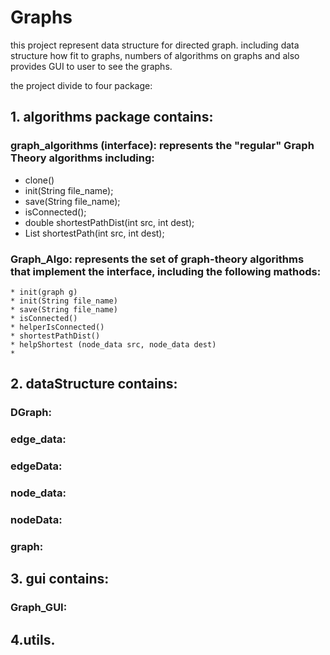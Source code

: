 # Graphs

this project represent data structure for directed graph. including data structure how fit to graphs, numbers of algorithms on graphs and also provides GUI to user to see the graphs.

the project divide to four package:

## 1. algorithms package contains:
### graph_algorithms (interface): represents the "regular" Graph Theory algorithms including:

 * clone()
 * init(String file_name);
 * save(String file_name);
 * isConnected();
 * double shortestPathDist(int src, int dest);
 * List<Node> shortestPath(int src, int dest);

### Graph_Algo: represents the set of graph-theory algorithms that implement the interface, including the following mathods:
    
    * init(graph g)
    * init(String file_name)
    * save(String file_name)
    * isConnected()
    * helperIsConnected()
    * shortestPathDist()
    * helpShortest (node_data src, node_data dest)
    * 
     

## 2. dataStructure contains:
  ### DGraph:
  ### edge_data:
  ### edgeData:
  ### node_data:
  ### nodeData:
  ### graph:
## 3. gui contains:
  ### Graph_GUI:
## 4.utils.
